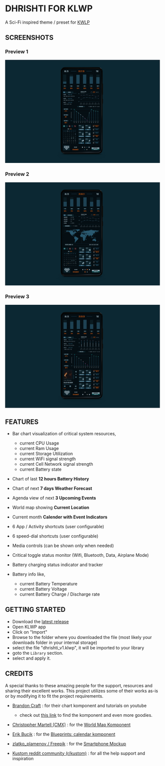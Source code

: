 # DHRISHTI FOR KLWP

A Sci-Fi inspired theme / preset for [KWLP](https://play.google.com/store/apps/details?id=org.kustom.wallpaper)

## SCREENSHOTS

### Preview 1
![Preview 1](images/preview-1.jpg)

### Preview 2
![Preview 2](images/preview-2.jpg)

### Preview 3
![Preview 3](images/preview-3.jpg)

## FEATURES

- Bar chart visualization of critical system resources,

    - current CPU Usage
    - current Ram Usage
    - current Storage Utilization
    - current WiFi signal strength
    - current Cell Network signal strength
    - current Battery state

- Chart of last **12 hours Battery History**

- Chart of next **7 days Weather Forecast**

- Agenda view of next **3 Upcoming Events**

- World map showing **Current Location**

- Current month **Calender with Event Indicators**

- 6 App / Activity shortcuts (user configurable)

- 6 speed-dial shortcuts (user configurable)

- Media controls (can be shown only when needed)

- Critical toggle status monitor (Wifi, Bluetooth, Data, Airplane Mode)

- Battery charging status indicator and tracker

- Battery info like,

    - current Battery Temperature
    - current Battery Voltage
    - current Battery Charge / Discharge rate

## GETTING STARTED

- Download the [latest release](https://github.com/nfragment/dhrishti-for-klwp/releases/download/v1/dhrishti_v1.klwp)
- Open KLWP app
- Click on "Import"
- Browse to the folder where you downloaded the file (most likely your downloads folder in your internal storage)
- select the file "dhrishti_v1.klwp", it will be imported to your library
- goto the `Library` section.
- select and apply it.

## CREDITS

A special thanks to these amazing people for the support, resources and sharing their excellent works. This project utilizes some of their works as-is or by modifying it to fit the project requirements.

- [Brandon Craft](https://www.bcraftmath.com/meetcraftmath.html) : for their chart komponent and tutorials on youtube
    - check out [this link](https://www.bcraftmath.com/klwp.html) to find the komponent and even more goodies.
    
- [Christopher Martell (CMX)](https://www.reddit.com/user/ChristopherMartellX) : for the [World Map Komponent](https://www.reddit.com/r/kustom/comments/c81jzv/cmx_old_school_world_map_komponent)

- [Erik Bucik](https://klwp.erikbucik.com/komponents#h.s_t1QmMldYLCAb) : for the [Blueprints: calendar komponent](https://play.google.com/store/apps/details?id=eb.kustom.blueprints)

- [zlatko_plamenov / Freepik](https://www.freepik.com/author/zlatko-plamenov) : for the [Smartphone Mockup](https://www.freepik.com/free-psd/smartphone-mock-up-isolated_4075388.htm)

- [Kustom reddit community (r/kustom)](https://reddit.com/r/kustom) : for all the help support and inspiration
